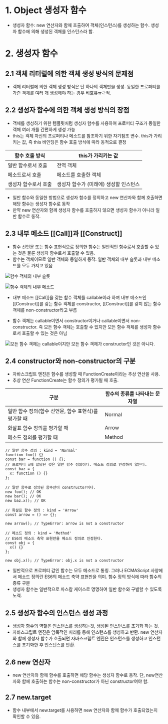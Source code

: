 # 1. Object 생성자 함수
- 생성자 함수: new 연산자와 함께 호출하여 객체(인스턴스)를 생성하는 함수. 생성자 함수에 의해 생성된 객체를 인스턴스라 함.

# 2. 생성자 함수
## 2.1 객체 리터럴에 의한 객체 생성 방식의 문제점
- 객체 리터럴에 의한 객체 생성 방식은 단 하나의 객체만을 생성. 동일한 프로퍼티를 가즌 객체를 여러 개 생성해야 하는 경우 비효유ㅠㄹ적.

## 2.2 생성자 함수에 의한 객체 생성 방식의 장점
- 객체를 생성하기 위한 템플릿처럼 생성자 함수를 사용하여 프로퍼티 구조가 동일한 객체 여러 개를 간편하게 생성 가능
- this는 객체 자신의 프로퍼티나 메소드를 참조하기 위한 자기참조 변수. this가 가리키는 값, 즉 this 바인딩은 함수 호출 방식에 따라 동적으로 결정

| 함수 호출 방식       | this가 가리키는 값                     |
|----------------------|----------------------------------------|
| 일반 함수로서 호출   | 전역 객체                              |
| 메소드로서 호출      | 메소드를 호출한 객체                   |
| 생성자 함수로서 호출 | 생성자 함수가 (미래에) 생성할 인스턴스 |

- 일반 함수와 동일한 방법으로 생성자 함수를 정의하고 new 연산자와 함께 호출하면 해당 함수는 생성자 함수로 동작
- 만약 new 연산자와 함께 생성자 함수를 호출하지 않으면 생성자 함수가 아니라 일반 함수로 동작.

## 2.3 내부 메소드 \[[Call]]과 \[[Construct]]
- 함수 선언문 또는 함수 표현식으로 정의한 함수는 일반적인 함수로서 호출할 수 있는 것은 물론 생성자 함수로서 호출할 수 있음.
- 함수는 객체이므로 일반 객체와 동일하게 동작. 일반 객체의 내부 슬롯과 내부 메소드를 모두 가지고 있음

![함수 객체의 내부 슬롯](https://poiemaweb.com/assets/fs-images/16-1.png)

![함수 객체의 내부 메소드](https://poiemaweb.com/assets/fs-images/16-2.png)

- 내부 메소드 \[[Call]]을 갖는 함수 객체를 callable이라 하며 내부 메소드인 \[[Construct]]를 갖는 함수 객체를 constructor, \[[Construct]]를 갖지 않는 함수 객체를 non-constructor라고 부름

- 함수 객체는 callable이면서 constructor이거나 callable이면서 non-constructor. 즉 모든 함수 객체는 호출할 수 있지만 모든 함수 객체를 생성자 함수로서 호출할 수 있는 것은 아님

![모든 함수 객체는 callable이지만 모든 함수 객체가 constructor인 것은 아니다.](https://poiemaweb.com/assets/fs-images/16-3.png)

## 2.4 constructor와 non-constructor의 구분
- 자바스크립트 엔진은 함수를 생성할 때 FunctionCreate이라는 추상 연산을 사용.
- 추상 연산 FunctionCreate는 함수 정의가 평가될 때 호출.

| 구분                                                 | 함수의 종류를 나타내는 문자열 |
|------------------------------------------------------|-------------------------------|
| 일반 함수 정의(함수 선언문, 함수 표현식)를 평가할 때 | Normal                        |
| 화살표 함수 정의를 평가할 때                         | Arrow                         |
| 메소드 정의를 평가할 때                              | Method
```
// 일반 함수 정의 : kind = 'Normal'
function foo() {}
const bar = function () {};
// 프로퍼티 x에 할당된 것은 일반 함수 정의이다. 메소드 정의로 인정하지 않는다.
const baz = {
  x: function () {}
};

// 일반 함수로 정의된 함수만이 constructor이다.
new foo(); // OK
new bar(); // OK
new baz.x(); // OK

// 화살표 함수 정의 : kind = 'Arrow'
const arrow = () => {};

new arrow(); // TypeError: arrow is not a constructor

// 메소드 정의 : kind = 'Method'
// ES6의 메소드 축약 표현만을 메소드 정의로 인정한다.
const obj = {
  x() {}
};

new obj.x(); // TypeError: obj.x is not a constructor
```

- 일반적으로 프로퍼티 값인 함수는 모두 메소드로 통칭. 그러나 ECMAScript 사양에서 메소드 정의란 ES6의 메소드 축약 표현만을 의미. 함수 정의 방식에 따라 함수의 종류 구분
- 생성자 함수는 일반적으로 파스칼 케이스로 명명하여 일반 함수와 구별할 수 있도록 노력.

## 2.5 생성자 함수의 인스턴스 생성 과정
- 생성자 함수의 역할은 인스턴스를 생성하는것, 생성된 인스턴스를 초기화 하는 것.
- 자바스크립트 엔진은 암묵적인 처리를 통해 인스턴스를 생성하고 반환. new 연산자와 함께 생성자 함수가 호출되면 자바스크립트 엔진은 인스턴스를 생성하고 인스턴스를 초기화한 후 인스턴스를 반환.

## 2.6 new 연산자
- new 연산자와 함께 함수를 호출하면 해당 함수는 생성자 함수로 동작. 단, new연산자와 함께 호출하는 함수는 non-constructor가 아닌 constructor여야 함.

## 2.7 new.target
- 함수 내부에서 new.target를 사용하면 new 연산자와 함께 함수가 호출되었는지 확인할 수 있음.